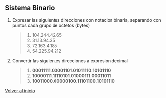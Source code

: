 ## Sistema Binario
1. Expresar las siguientes direcciones con notacion binaria, separando con puntos cada grupo de octetos (bytes)
    > 1. 104.244.42.65
    > 1. 31.13.94.35
    > 1. 72.163.4.185
    > 1. 54.225.94.212

2. Convertir las siguientes direcciones a expresion decimal
    > 1. **00011111**.**00001101**.**01011110**.**10101110**
    > 1. **10000111**.**11110101**.**01000111**.**00011011**
    > 1. **10011000**.**00000100**.**11101100**.**10101110**

[Volver al inicio](../readme.md)
